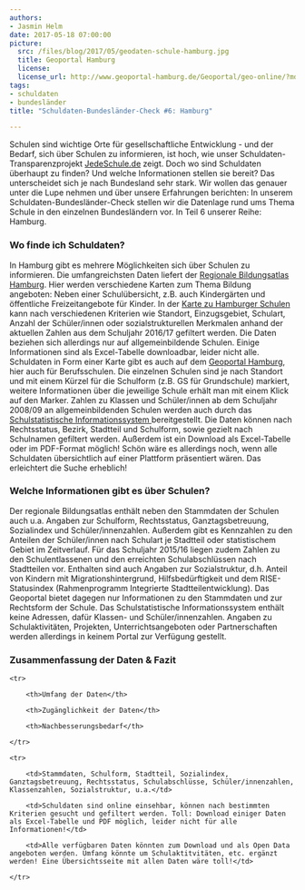 ```yaml
---
authors: 
- Jasmin Helm
date: 2017-05-18 07:00:00
picture:
  src: /files/blog/2017/05/geodaten-schule-hamburg.jpg
  title: Geoportal Hamburg 
  license: 
  license_url: http://www.geoportal-hamburg.de/Geoportal/geo-online/?mdid=D3DDBBA3-7329-475C-BB07-14D539ED6B1E
tags:
- schuldaten
- bundesländer
title: "Schuldaten-Bundesländer-Check #6: Hamburg"

---
```

Schulen sind wichtige Orte für gesellschaftliche Entwicklung - und der Bedarf, sich über Schulen zu informieren, ist hoch, wie unser Schuldaten-Transparenzprojekt [JedeSchule.de](https://jedeschule.de) zeigt. Doch wo sind Schuldaten überhaupt zu finden? Und welche Informationen stellen sie bereit? Das unterscheidet sich je nach Bundesland sehr stark. Wir wollen das genauer unter die Lupe nehmen und über unsere Erfahrungen berichten: In unserem Schuldaten-Bundesländer-Check stellen wir die Datenlage rund ums Thema Schule in den einzelnen Bundesländern vor. In Teil 6 unserer Reihe: Hamburg.

### Wo finde ich Schuldaten?

In Hamburg gibt es mehrere Möglichkeiten sich über Schulen zu informieren. Die umfangreichsten Daten liefert der [Regionale Bildungsatlas Hamburg](http://www.hamburg.de/bsb/regionaler-bildungsatlas-hamburg/). Hier werden verschiedene Karten zum Thema Bildung angeboten: Neben einer Schulübersicht, z.B. auch Kindergärten und öffentliche Freizeitangebote für Kinder. In der [Karte zu Hamburger Schulen](http://bildungsatlas-hamburg.de/Schulen/) kann nach verschiedenen Kriterien wie Standort, Einzugsgebiet, Schulart, Anzahl der Schüler/innen oder sozialstrukturellen Merkmalen anhand der aktuellen Zahlen aus dem Schuljahr 2016/17 gefiltert werden. Die Daten beziehen sich allerdings nur auf allgemeinbildende Schulen. Einige Informationen sind als Excel-Tabelle downloadbar, leider nicht alle. Schuldaten in Form einer Karte gibt es auch auf dem [Geoportal Hamburg](http://www.geoportal-hamburg.de/Geoportal/geo-online/?mdid=D3DDBBA3-7329-475C-BB07-14D539ED6B1E), hier auch für Berufsschulen. Die einzelnen Schulen sind je nach Standort und mit einem Kürzel für die Schulform (z.B. GS für Grundschule) markiert, weitere Informationen über die jeweilige Schule erhält man mit einem Klick auf den Marker. Zahlen zu Klassen und Schüler/innen ab dem Schuljahr 2008/09 an allgemeinbildenden Schulen werden auch durch das [Schulstatistische Informationssystem ](https://gateway.hamburg.de/hamburggateway/fvp/fv/bbs/dwhfrontend/wf01_DWHFrontend.aspx?sid=18)bereitgestellt. Die Daten können nach Rechtsstatus, Bezirk, Stadtteil und Schulform, sowie gezielt nach Schulnamen gefiltert werden. Außerdem ist ein Download als Excel-Tabelle oder im PDF-Format möglich! Schön wäre es allerdings noch, wenn alle Schuldaten übersichtlich auf einer Plattform präsentiert wären. Das erleichtert die Suche erheblich!

### Welche Informationen gibt es über Schulen?

Der regionale Bildungsatlas enthält neben den Stammdaten der Schulen auch u.a. Angaben zur Schulform, Rechtsstatus, Ganztagsbetreuung, Sozialindex und Schüler/innenzahlen. Außerdem gibt es Kennzahlen zu den Anteilen der Schüler/innen nach Schulart je Stadtteil oder statistischem Gebiet im Zeitverlauf. Für das Schuljahr 2015/16 liegen zudem Zahlen zu den Schulentlassenen und den erreichten Schulabschlüssen nach Stadtteilen vor. Enthalten sind auch Angaben zur Sozialstruktur, d.h. Anteil von Kindern mit Migrationshintergrund, Hilfsbedürftigkeit und dem RISE-Statusindex (Rahmenprogramm Integrierte Stadtteilentwicklung). Das Geoportal bietet dagegen nur Informationen zu den Stammdaten und zur Rechtsform der Schule. Das Schulstatistische Informationssystem enthält keine Adressen, dafür Klassen- und Schüler/innenzahlen. Angaben zu Schulaktivitäten, Projekten, Unterrichtsangeboten oder Partnerschaften werden allerdings in keinem Portal zur Verfügung gestellt.

### Zusammenfassung der Daten & Fazit

<table>

	<tr>

		<th>Umfang der Daten</th>

		<th>Zugänglichkeit der Daten</th>

		<th>Nachbesserungsbedarf</th>

	</tr>

	<tr>

		<td>Stammdaten, Schulform, Stadtteil, Sozialindex, Ganztagsbetreuung, Rechtsstatus, Schulabschlüsse, Schüler/innenzahlen, Klassenzahlen, Sozialstruktur, u.a.</td>

		<td>Schuldaten sind online einsehbar, können nach bestimmten Kriterien gesucht und gefiltert werden. Toll: Download einiger Daten als Excel-Tabelle und PDF möglich, leider nicht für alle Informationen!</td>

		<td>Alle verfügbaren Daten könnten zum Download und als Open Data angeboten werden. Umfang könnte um Schulaktitvitäten, etc. ergänzt werden! Eine Übersichtsseite mit allen Daten wäre toll!</td>

	</tr>

</table>

